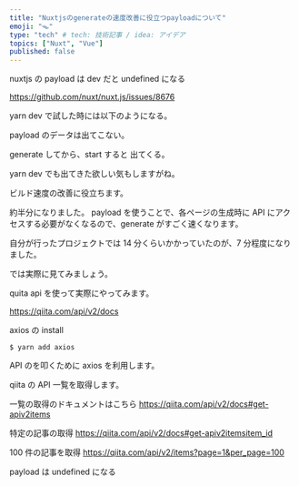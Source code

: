 ```yaml
---
title: "Nuxtjsのgenerateの速度改善に役立つpayloadについて"
emoji: "🪤"
type: "tech" # tech: 技術記事 / idea: アイデア
topics: ["Nuxt", "Vue"]
published: false
---
```


nuxtjs の payload は dev だと undefined になる

https://github.com/nuxt/nuxt.js/issues/8676

yarn dev で試した時には以下のようになる。

payload のデータは出てこない。

generate してから、start すると 出てくる。

yarn dev でも出てきた欲しい気もしますがね。

ビルド速度の改善に役立ちます。

約半分になりました。
payload を使うことで、各ページの生成時に API にアクセスする必要がなくなるので、generate がすごく速くなります。

自分が行ったプロジェクトでは 14 分くらいかかっていたのが、7 分程度になりました。

では実際に見てみましょう。

quita api を使って実際にやってみます。

https://qiita.com/api/v2/docs

axios の install

```
$ yarn add axios
```

API のを叩くために axios を利用します。

qiita の API 一覧を取得します。

一覧の取得のドキュメントはこちら
https://qiita.com/api/v2/docs#get-apiv2items

特定の記事の取得
https://qiita.com/api/v2/docs#get-apiv2itemsitem_id

100 件の記事を取得
https://qiita.com/api/v2/items?page=1&per_page=100

payload は undefined になる
